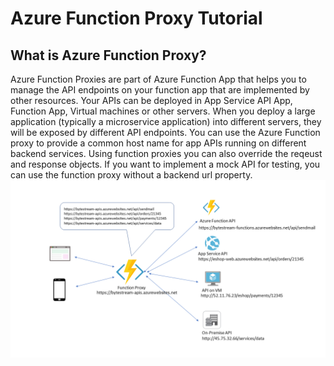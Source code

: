 # Azure Function Proxy Tutorial

## What is Azure Function Proxy?
Azure Function Proxies are part of Azure Function App that helps you to manage the API endpoints on your function app that are implemented by other resources. Your APIs can be deployed in App Service API App, Function App, Virtual machines or other servers. When you deploy a large application (typically a microservice application) into different servers, they will be exposed by different API endpoints. You can use the Azure Function proxy to provide a common host name for app APIs running on different backend services. Using function proxies you can also override the reqeust and response objects. If you want to implement a mock API for testing, you can use the function proxy without a backend url property.
![Architecture](images/architecture.png)

